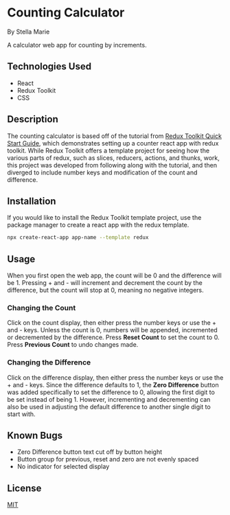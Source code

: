 # Counting Calculator
By Stella Marie

A calculator web app for counting by increments.

## Technologies Used
- React
- Redux Toolkit
- CSS

## Description

The counting calculator is based off of the tutorial from [Redux Toolkit Quick Start Guide](https://redux-toolkit.js.org/tutorials/quick-start), which demonstrates setting up a counter react app with redux toolkit. While Redux Toolkit offers a template project for seeing how the various parts of redux, such as slices, reducers, actions, and thunks, work, this project was developed from following along with the tutorial, and then diverged to include number keys and modification of the count and difference.

## Installation

If you would like to install the Redux Toolkit template project, use the package manager to create a react app with the redux template.

```bash
npx create-react-app app-name --template redux
```

## Usage

When you first open the web app, the count will be 0 and the difference will be 1. Pressing + and - will increment and decrement the count by the difference, but the count will stop at 0, meaning no negative integers.

### Changing the Count
Click on the count display, then either press the number keys or use the + and - keys. Unless the count is 0, numbers will be appended, incremented or decremented by the difference. Press **Reset Count** to set the count to 0. Press **Previous Count** to undo changes made.

### Changing the Difference
Click on the difference display, then either press the number keys or use the + and - keys. Since the difference defaults to 1, the **Zero Difference** button was added specifically to set the difference to 0, allowing the first digit to be set instead of being 1. However, incrementing and decrementing can also be used in adjusting the default difference to another single digit to start with.

## Known Bugs

- Zero Difference button text cut off by button height
- Button group for previous, reset and zero are not evenly spaced
- No indicator for selected display

## License

[MIT](https://choosealicense.com/licenses/mit/)
